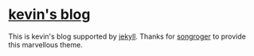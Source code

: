 # [kevin's blog](http://b-liu14.github.io)

This is kevin's blog supported by [jekyll](http://jekyllrb.com/).
Thanks for [songroger](https://songroger.github.io/murmur/) to provide this marvellous theme.
